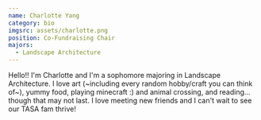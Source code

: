 ```yaml
---
name: Charlotte Yang
category: bio
imgsrc: assets/charlotte.png
position: Co-Fundraising Chair
majors:
  - Landscape Architecture
---
```

Hello!! I'm Charlotte and I'm a sophomore majoring in Landscape Architecture. I love art (\~including every random hobby/craft you can think of\~), yummy food, playing minecraft :) and animal crossing, and reading... though that may not last. I love meeting new friends and I can't wait to see our TASA fam thrive!